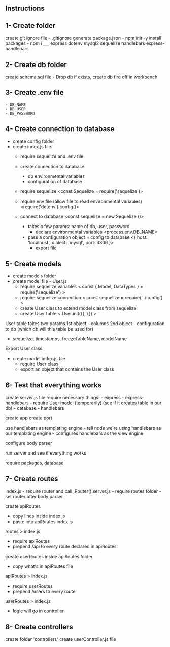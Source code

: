 ## Instructions

## 1- Create folder
create git ignore file - .gitignore
generate package.json - npm init -y
install packages - npm i ___ 
    express
    dotenv
    mysql2
    sequelize
    handlebars
    express-handlebars

## 2- Create db folder
create schema.sql file
    - Drop db if exists, create db
fire off in workbench

## 3- Create .env file
    - DB_NAME
    - DB_USER
    - DB_PASSWORD

## 4- Create connection to database
- create config folder
- create index.js file
    - require sequelize and .env file
    - create connection to database
        - db environmental variables
        - configuration of database


    - require sequelize <const Sequelize = require('sequelize')> 
    - require env file (allow file to read environmental variables)
        <require('dotenv').config()>
    - connect to database
        <const sequelize = new Sequelize ()>
        - takes a few params: name of db, user, password
            - declare environmental variables
                <process.env.DB_NAME>
        - pass a configuration object = config to database
                <{ host: 'localhost', dialect: 'mysql', port: 3306 }>
            - export file

## 5- Create models
- create models folder
- create model file - User.js
    - require sequelize variables
        < const { Model, DataTypes } = require('sequelize') >
    - require sequelize connection
        < const sequelize = require('../config') >
    - create User class to extend model class from sequelize
    - create User table
        < User.init({}, {}) >

User table takes two params
1st object - columns
2nd object - configuration to db (which db will this table be used for)
- sequelize, timestamps, freezeTableName, modelName

Export User class

- create model index.js file
    - require User class
    - export an object that contains the User class

## 6- Test that everything works
create server.js file
require necessary things:
    - express
    - express-handlebars
    - require User model (temporarily)
        (see if it creates table in our db)
    - database
    - handlebars

create app
create port

use handlebars as templating engine
    - tell node we're using handlebars as our templating engine
    - configures handlebars as the view engine

configure body parser

run server and see if everything works

require packages, database

## 7- Create routes
index.js 
    - require router and call .Router()
server.js
    - require routes folder
    - set router after body parser

create apiRoutes
- copy lines inside index.js
- paste into apiRoutes index.js

routes > index.js
- require apiRoutes
- prepend /api to every route declared in apiRoutes

create userRoutes inside apiRoutes folder
- copy what's in apiRoutes file

apiRoutes > index.js
- require userRoutes
- prepend /users to every route

userRoutes > index.js
- logic will go in controller

## 8- Create controllers
create folder 'controllers'
create userController.js file










































